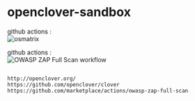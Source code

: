 # openclover-sandbox

github actions :  
![osmatrix](https://github.com/githubfoam/openclover-sandbox/workflows/osmatrix/badge.svg) 

github actions :   
![OWASP ZAP Full Scan workflow](https://github.com/githubfoam/openclover-sandbox/workflows/OWASP%20ZAP%20Full%20Scan%20workflow/badge.svg)

~~~~

http://openclover.org/
https://github.com/openclover/clover
https://github.com/marketplace/actions/owasp-zap-full-scan

~~~~